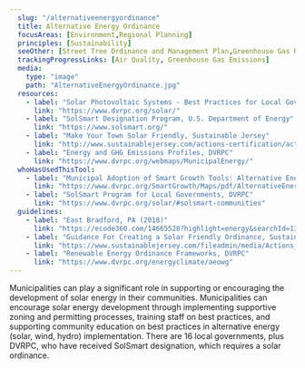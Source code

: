 ```yaml
---
  slug: "/alternativeenergyordinance"
  title: Alternative Energy Ordinance
  focusAreas: [Environment,Regional Planning]
  principles: [Sustainability]
  seeOther: [Street Tree Ordinance and Management Plan,Greenhouse Gas Reduction Targets and Climate Action Plans,Green Building Standards]
  trackingProgressLinks: [Air Quality, Greenhouse Gas Emissions]
  media: 
    type: "image"
    path: "AlternativeEnergyOrdinance.jpg"
  resources: 
    - label: "Solar Photovoltaic Systems - Best Practices for Local Governments, DVRPC"
      link: "https://www.dvrpc.org/solar/"
    - label: "SolSmart Designation Program, U.S. Department of Energy"
      link: "https://www.solsmart.org/"
    - label: "Make Your Town Solar Friendly, Sustainable Jersey"
      link: "http://www.sustainablejersey.com/actions-certification/actions/#open/action/559"
    - label: "Energy and GHG Emissions Profiles, DVRPC"
      link: "https://www.dvrpc.org/webmaps/MunicipalEnergy/"
  whoHasUsedThisTool: 
    - label: "Municipal Adoption of Smart Growth Tools: Alternative Energy Ordinance, DVRPC"
      link: "https://www.dvrpc.org/SmartGrowth/Maps/pdf/AlternativeEnergy.pdf"
    - label: "SolSmart Program for Local Governments, DVRPC"
      link: "https://www.dvrpc.org/solar/#solsmart-communities"
  guidelines: 
    - label: "East Bradford, PA (2018)"
      link: "https://ecode360.com/14665528?highlight=energy&searchId=13635350801473407#14665528"
    - label: "Guidance For Creating a Solar Friendly Ordinance, Sustainable Jersey (2017)"
      link: "https://www.sustainablejersey.com/fileadmin/media/Actions_and_Certification/Actions/Make_Your_Town_Solar_Friendly/Guidance_for_Creating_a_Solar_Friendly_Ordinance_V.1_April_2017.pdf"
    - label: "Renewable Energy Ordinance Frameworks, DVRPC"
      link: "https://www.dvrpc.org/energyclimate/aeowg"
---
```


Municipalities can play a significant role in supporting or encouraging the development of solar energy in their communities. Municipalities can encourage solar energy development through implementing supportive zoning and permitting processes, training staff on best practices, and supporting community education on best practices in alternative energy (solar, wind, hydro) implementation. There are 16 local governments, plus DVRPC, who have received SolSmart designation, which requires a solar ordinance.
